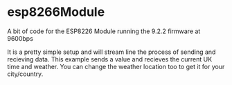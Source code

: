 # esp8266Module
A bit of code for the ESP8226 Module running the 9.2.2 firmware at 9600bps

It is a pretty simple setup and will stream line the process of sending and recieving data. This example sends a value and recieves the current UK time and weather. You can change the weather location too to get it for your city/country.
